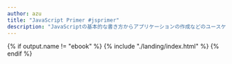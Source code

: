 ```yaml
---
author: azu
title: "JavaScript Primer #jsprimer"
description: "JavaScriptの基本的な書き方からアプリケーションの作成などのユースケースを学ぶための入門書です"
---
```

{% if output.name != "ebook" %}
{% include "./landing/index.html" %}
{% endif %}
<!-- TOPページの実際の内容はlandingに書かれています -->
